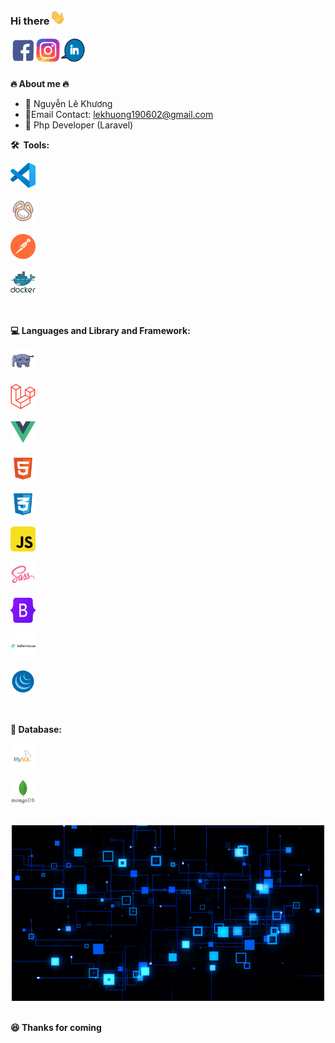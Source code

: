 ### Hi there<img src="./assets/gifs/hi.gif" width="25">

<a href="https://www.facebook.com/profile.php?id=100025818789387">
  <img align="left" alt="Facebook" width="40" height="40" src="./assets/gifs/fb.gif" />
</a>
<a href="https://www.instagram.com/lekhuong1906/">
  <img align="left" alt="instagram" width="40" height="40" src="./assets/gifs/ins.gif" />
</a>
<a href="https://www.linkedin.com/in/khuongng190602/">
  <img align="left" alt="linkedin" width="40" height="40" src="./assets/gifs/link.gif" />
</a>
<br/>
<br/>
<br/>

**🔥 About me 🔥**
- 💬 Nguyễn Lê Khương
- 📮Email Contact: lekhuong190602@gmail.com
- 💼 Php Developer (Laravel)

**🛠 &nbsp;Tools:**

<!-- VsCode -->

<code><img src="./assets/icon/vscode-original.svg" title="vscode" alt="vscode" width="40" height="40"/>&nbsp;</code>

<!-- Navicat -->

<code><img src="./assets/icon/navicat.svg" title="vscode" alt="vscode" width="40" height="40"/>&nbsp;</code>

<!-- Postman -->

<code><img src="./assets/icon/getpostman-icon.svg" title="Postman"  alt="Postman" width="40" height="40"/>&nbsp;</code>

<!-- Docker -->

<code><img src="./assets/icon/docker.svg" title="Docker"  alt="docker" width="" height="40"/>&nbsp;</code>

<br/>

**:computer:&nbsp;Languages and Library and Framework:**

<div>
<!-- Php -->
 <code><img src="./assets/icon/php.svg" title="Php" alt="php" width="40" height="40"/>&nbsp;</code>

 <!-- Laravel -->

<code><img src="./assets/icon/laravel.svg" title="Laravel" alt="laravel" width="40" height="40"/>&nbsp;</code>

<!-- Vue 3-->

<code><img src="./assets/icon/vue.svg" title="Vue3" alt="vue3" width="40" height="40"/>&nbsp;</code>

<!-- Html -->

<code><img src="./assets/icon/html.svg" title="HTML5" alt="HTML" width="40" height="40"/>&nbsp;</code>

 <!-- Css -->

<code><img src="./assets/icon/css.svg"  title="CSS3" alt="CSS" width="40" height="40"/>&nbsp;</code>

 <!-- Js -->

<code><img src="./assets/icon/js.svg" title="JavaScript" alt="javaScript" width="40" height="40"/>&nbsp;</code>

 <!-- Sass -->

<code><img src="./assets/icon/sass.svg"  title="SASS" alt="SASS" width="40" height="40"/>&nbsp;</code>

 <!-- Bootstrap -->

<code><img src="./assets/icon/bootstrap.svg" title="Bootstrap" alt="bootstrap" width="40" height="40"/>&nbsp;</code>

 <!-- Tailwind -->

<code><img src="./assets/icon/tailwindcss.svg" title="TailwindCss" alt="tailwindcss" width="40" height="40"/>&nbsp;</code>

 <!-- Jquery-->

<code><img src="./assets/icon/jquery.svg" title="Jquery" alt="jquery" width="40" height="40"/>&nbsp;</code>

</div>
<br/>

**:office:&nbsp;Database:**

<div>
<!-- MySql-->
 <code><img src="./assets/icon/mysql.svg" title="MySQL"  alt="MySql" width="40" height="40"/>&nbsp;</code>

<!-- MongoDb-->
<code><img src="./assets/icon/mongodb-original-wordmark.svg" title="MongoDb" alt="mongodb" width="40" height="40"/>&nbsp;</code>

 <!-- Redis -->
<!-- <code><img src="./assets/icon/redis-original-wordmark.svg" title="redis" alt="redis" width="40" height="40"/>&nbsp;</code> -->

</div>
<br/>

<div align="center">
  <div>
    <img src="./assets/gifs/J4o.gif">
  </div>
</div>
<br/>

**:satisfied:&nbsp;Thanks for coming**

<!-- <p align="center"><img src="https://komarev.com/ghpvc/?username=mainhatnam&style=flat-square&color=blueviolet" alt="profile view"></p> -->
